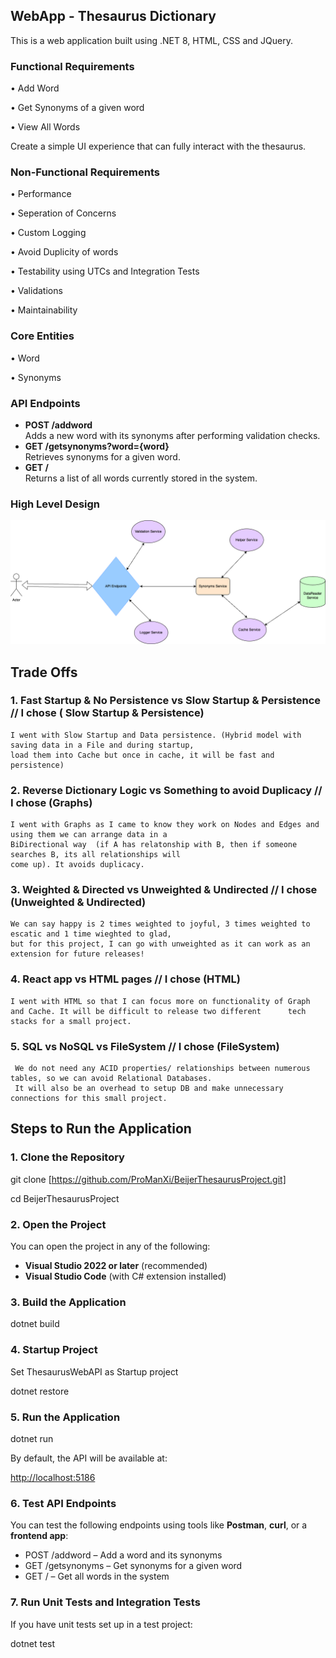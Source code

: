 ## WebApp - Thesaurus Dictionary

This is a web application built using .NET 8, HTML, CSS and JQuery.

### Functional Requirements

• Add Word

• Get Synonyms of a given word

• View All Words

Create a simple UI experience that can fully interact with the thesaurus.

### Non-Functional Requirements

• Performance

• Seperation of Concerns

• Custom Logging

• Avoid Duplicity of words

• Testability using UTCs and Integration Tests

• Validations

• Maintainability

### Core Entities

• Word

• Synonyms

### API Endpoints

- **POST /addword**  
    Adds a new word with its synonyms after performing validation checks.
- **GET /getsynonyms?word={word}**  
    Retrieves synonyms for a given word.
- **GET /**  
    Returns a list of all words currently stored in the system.

### High Level Design
![High-Level Design](hld.png)


## Trade Offs

### 1\. Fast Startup & No Persistence vs Slow Startup & Persistence  // I chose ( Slow Startup & Persistence)

    I went with Slow Startup and Data persistence. (Hybrid model with saving data in a File and during startup,
    load them into Cache but once in cache, it will be fast and persistence)

### 2\. Reverse Dictionary Logic vs Something to avoid Duplicacy  // I chose (Graphs)

    I went with Graphs as I came to know they work on Nodes and Edges and using them we can arrange data in a
    BiDirectional way  (if A has relatonship with B, then if someone searches B, its all relationships will
    come up). It avoids duplicacy.

### 3\. Weighted & Directed vs Unweighted & Undirected // I chose (Unweighted & Undirected)

    We can say happy is 2 times weighted to joyful, 3 times weighted to escatic and 1 time wieghted to glad, 
    but for this project, I can go with unweighted as it can work as an extension for future releases!
    
### 4\. React app vs HTML pages // I chose (HTML)

    I went with HTML so that I can focus more on functionality of Graph and Cache. It will be difficult to release two different      tech stacks for a small project.

### 5\. SQL vs NoSQL vs FileSystem // I chose (FileSystem)

     We do not need any ACID properties/ relationships between numerous tables, so we can avoid Relational Databases.
     It will also be an overhead to setup DB and make unnecessary connections for this small project.



## Steps to Run the Application

### 1\. Clone the Repository

git clone [https://github.com/ProManXi/BeijerThesaurusProject.git]

cd BeijerThesaurusProject

### 2\. Open the Project

You can open the project in any of the following:

- **Visual Studio 2022 or later** (recommended)
- **Visual Studio Code** (with C# extension installed)

### 3\. Build the Application

dotnet build

### 4\. Startup Project

Set ThesaurusWebAPI as Startup project

dotnet restore

### 5\. Run the Application

dotnet run

By default, the API will be available at:

<http://localhost:5186>

### 6\. Test API Endpoints

You can test the following endpoints using tools like **Postman**, **curl**, or a **frontend app**:

- POST /addword – Add a word and its synonyms
- GET /getsynonyms – Get synonyms for a given word
- GET / – Get all words in the system

### 7\. Run Unit Tests and Integration Tests

If you have unit tests set up in a test project:

dotnet test
